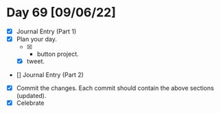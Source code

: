 # Day 69 [09/06/22]

- [x] Journal Entry (Part 1)
- [x] Plan your day.
  - [x] - button project.
  - [x] tweet.
- [] Journal Entry (Part 2)
- [x] Commit the changes. Each commit should contain the above sections (updated).
- [x] Celebrate
<!-- [x] to tick -->

